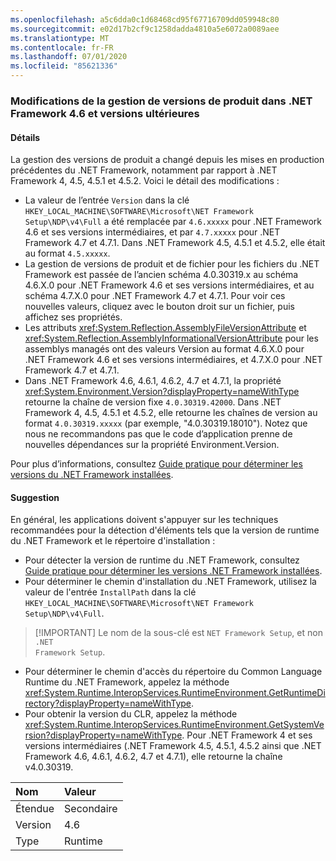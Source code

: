 ```yaml
---
ms.openlocfilehash: a5c6dda0c1d68468cd95f67716709dd059948c80
ms.sourcegitcommit: e02d17b2cf9c1258dadda4810a5e6072a0089aee
ms.translationtype: MT
ms.contentlocale: fr-FR
ms.lasthandoff: 07/01/2020
ms.locfileid: "85621336"
---
```

### <a name="product-versioning-changes-in-the-net-framework-46-and-later-versions"></a>Modifications de la gestion de versions de produit dans .NET Framework 4.6 et versions ultérieures

#### <a name="details"></a>Détails

La gestion des versions de produit a changé depuis les mises en production précédentes du .NET Framework, notamment par rapport à .NET Framework 4, 4.5, 4.5.1 et 4.5.2. Voici le détail des modifications :<ul><li>La valeur de l’entrée <code>Version</code> dans la clé <code>HKEY_LOCAL_MACHINE\SOFTWARE\Microsoft\NET Framework Setup\NDP\v4\Full</code> a été remplacée par <code>4.6.xxxxx</code> pour .NET Framework 4.6 et ses versions intermédiaires, et par <code>4.7.xxxxx</code> pour .NET Framework 4.7 et 4.7.1. Dans .NET Framework 4.5, 4.5.1 et 4.5.2, elle était au format <code>4.5.xxxxx</code>.</li><li>La gestion de versions de produit et de fichier pour les fichiers du .NET Framework est passée de l’ancien schéma 4.0.30319.x au schéma 4.6.X.0 pour .NET Framework 4.6 et ses versions intermédiaires, et au schéma 4.7.X.0 pour .NET Framework 4.7 et 4.7.1. Pour voir ces nouvelles valeurs, cliquez avec le bouton droit sur un fichier, puis affichez ses propriétés.</li><li>Les attributs <xref:System.Reflection.AssemblyFileVersionAttribute> et <xref:System.Reflection.AssemblyInformationalVersionAttribute> pour les assemblys managés ont des valeurs Version au format 4.6.X.0 pour .NET Framework 4.6 et ses versions intermédiaires, et 4.7.X.0 pour .NET Framework 4.7 et 4.7.1.</li><li>Dans .NET Framework 4.6, 4.6.1, 4.6.2, 4.7 et 4.7.1, la propriété <xref:System.Environment.Version?displayProperty=nameWithType> retourne la chaîne de version fixe <code>4.0.30319.42000</code>. Dans .NET Framework 4, 4.5, 4.5.1 et 4.5.2, elle retourne les chaînes de version au format <code>4.0.30319.xxxxx</code> (par exemple, &quot;4.0.30319.18010&quot;). Notez que nous ne recommandons pas que le code d’application prenne de nouvelles dépendances sur la propriété Environment.Version.</li></ul>Pour plus d’informations, consultez [Guide pratique pour déterminer les versions du .NET Framework installées](~/docs/framework/migration-guide/how-to-determine-which-versions-are-installed.md).

#### <a name="suggestion"></a>Suggestion

En général, les applications doivent s'appuyer sur les techniques recommandées pour la détection d'éléments tels que la version de runtime du .NET Framework et le répertoire d'installation :<ul><li>Pour détecter la version de runtime du .NET Framework, consultez [Guide pratique pour déterminer les versions .NET Framework installées](~/docs/framework/migration-guide/how-to-determine-which-versions-are-installed.md).</li><li>Pour déterminer le chemin d'installation du .NET Framework, utilisez la valeur de l'entrée <code>InstallPath</code> dans la clé <code>HKEY_LOCAL_MACHINE\SOFTWARE\Microsoft\NET Framework Setup\NDP\v4\Full</code>.</li></ul> <blockquote> [!IMPORTANT] Le nom de la sous-clé est <code>NET Framework Setup</code>, et non <code>.NET Framework Setup</code>.</blockquote> <ul><li>Pour déterminer le chemin d'accès du répertoire du Common Language Runtime du .NET Framework, appelez la méthode <xref:System.Runtime.InteropServices.RuntimeEnvironment.GetRuntimeDirectory?displayProperty=nameWithType>.</li><li>Pour obtenir la version du CLR, appelez la méthode <xref:System.Runtime.InteropServices.RuntimeEnvironment.GetSystemVersion?displayProperty=nameWithType>. Pour .NET Framework 4 et ses versions intermédiaires (.NET Framework 4.5, 4.5.1, 4.5.2 ainsi que .NET Framework 4.6, 4.6.1, 4.6.2, 4.7 et 4.7.1), elle retourne la chaîne v4.0.30319.</li></ul>

| Nom    | Valeur       |
|:--------|:------------|
| Étendue   |Secondaire|
|Version|4.6|
|Type|Runtime|
